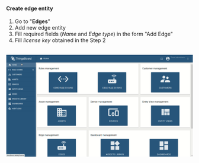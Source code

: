 #### Create edge entity
1. Go to "**Edges**"
2. Add new edge entity
3. Fill required fields (*Name* and *Edge type*) in the form "Add Edge"
4. Fill *license key* obtained in the Step 2

<br>![image](/images/thingsboard-edge/installation/provision-edge-ce.gif)